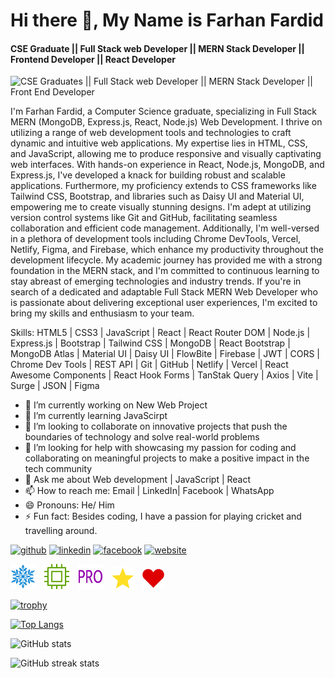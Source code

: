 
# Hi there 👋, My Name is Farhan Fardid
#### CSE Graduate || Full Stack web Developer || MERN Stack Developer || Frontend Developer || React Developer

![CSE Graduates || Full Stack web Developer || MERN Stack Developer || Front End Developer](https://fiverr-res.cloudinary.com/images/t_main1,q_auto,f_auto,q_auto,f_auto/gigs/321229691/original/078ffb45d9f2396c70bd0cf1d534d96c5b1d4be7/be-your-mern-stack-expert.png)


I'm Farhan Fardid, a Computer Science graduate, specializing in Full Stack MERN (MongoDB, Express.js, React, Node.js) Web Development. I thrive on utilizing a range of web development tools and technologies to craft dynamic and intuitive web applications.
My expertise lies in HTML, CSS, and JavaScript, allowing me to produce responsive and visually captivating web interfaces. With hands-on experience in React, Node.js, MongoDB, and Express.js, I've developed a knack for building robust and scalable applications. Furthermore, my proficiency extends to CSS frameworks like Tailwind CSS, Bootstrap, and libraries such as Daisy UI and Material UI, empowering me to create visually stunning designs.
I'm adept at utilizing version control systems like Git and GitHub, facilitating seamless collaboration and efficient code management. Additionally, I'm well-versed in a plethora of development tools including Chrome DevTools, Vercel, Netlify, Figma, and Firebase, which enhance my productivity throughout the development lifecycle.
My academic journey has provided me with a strong foundation in the MERN stack, and I'm committed to continuous learning to stay abreast of emerging technologies and industry trends.
If you're in search of a dedicated and adaptable Full Stack MERN Web Developer who is passionate about delivering exceptional user experiences, I'm excited to bring my skills and enthusiasm to your team.

Skills: HTML5 | CSS3 | JavaScript | React | React Router DOM | Node.js | Express.js | Bootstrap | Tailwind CSS | MongoDB | React Bootstrap | MongoDB Atlas | Material UI | Daisy UI | FlowBite | Firebase | JWT | CORS | Chrome Dev Tools | REST API | Git | GitHub | Netlify | Vercel | React Awesome Components | React Hook Forms | TanStak Query | Axios | Vite | Surge | JSON | Figma

- 🔭 I’m currently working on New Web Project 
- 🌱 I’m currently learning JavaScirpt 
- 👯 I’m looking to collaborate on innovative projects that push the boundaries of technology and solve real-world problems 
- 🤔 I’m looking for help with showcasing my passion for coding and collaborating on meaningful projects to make a positive impact in the tech community 
- 💬 Ask me about Web development | JavaScript | React 
- 📫 How to reach me: Email | LinkedIn| Facebook | WhatsApp  
- 😄 Pronouns: He/ Him 
- ⚡ Fun fact: Besides coding, I have a passion for playing cricket and travelling around. 


[<img src='https://cdn.jsdelivr.net/npm/simple-icons@3.0.1/icons/github.svg' alt='github' height='40'>](https://github.com/FarhanFardid)  [<img src='https://cdn.jsdelivr.net/npm/simple-icons@3.0.1/icons/linkedin.svg' alt='linkedin' height='40'>](https://www.linkedin.com/in/farhan-fardid-3334a3278//)  [<img src='https://cdn.jsdelivr.net/npm/simple-icons@3.0.1/icons/facebook.svg' alt='facebook' height='40'>](https://www.facebook.com/farhan.fardid)  [<img src='https://cdn.jsdelivr.net/npm/simple-icons@3.0.1/icons/icloud.svg' alt='website' height='40'>](https://64a300768cd57a2daacb1c0b--scintillating-otter-c5427b.netlify.app/)  

<a href='https://archiveprogram.github.com/'><img src='https://raw.githubusercontent.com/acervenky/animated-github-badges/master/assets/acbadge.gif' width='40' height='40'></a> <a href='https://docs.github.com/en/developers'><img src='https://raw.githubusercontent.com/acervenky/animated-github-badges/master/assets/devbadge.gif' width='40' height='40'></a> <a href='https://github.com/pricing'><img src='https://raw.githubusercontent.com/acervenky/animated-github-badges/master/assets/pro.gif' width='40' height='40'></a> <a href='https://stars.github.com/'><img src='https://raw.githubusercontent.com/acervenky/animated-github-badges/master/assets/starbadge.gif' width='35' height='35'></a> <a href='https://docs.github.com/en/github/supporting-the-open-source-community-with-github-sponsors'><img src='https://raw.githubusercontent.com/acervenky/animated-github-badges/master/assets/sponsorbadge.gif' width='35' height='35'></a> 

[![trophy](https://github-profile-trophy.vercel.app/?username=FarhanFardid)](https://github.com/ryo-ma/github-profile-trophy)

[![Top Langs](https://github-readme-stats.vercel.app/api/top-langs/?username=FarhanFardid)](https://github.com/anuraghazra/github-readme-stats)

![GitHub stats](https://github-readme-stats.vercel.app/api?username=FarhanFardid&show_icons=true&theme=radical)  


![GitHub streak stats](https://streak-stats.demolab.com/?user=FarhanFardid)  

